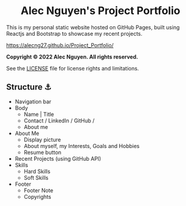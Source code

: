 <br />
<p align="center">
  <h1 align="center">Alec Nguyen's Project Portfolio</h1>
</p>

This is my personal static website hosted on GitHub Pages, built using Reactjs and Bootstrap to showcase my recent projects.

https://alecng27.github.io/Project_Portfolio/

**Copyright © 2022 Alec Nguyen. All rights reserved.**

See the [LICENSE](LICENSE.md) file for license rights and limitations.



## Structure ⚓

- Navigation bar
- Body
  - Name | Title
  - Contact / LinkedIn / GitHub /
  - About me
- About Me
  - Display picture 
  - About myself, my Interests, Goals and Hobbies
  - Resume button
- Recent Projects (using GitHub API) 
- Skills
  - Hard Skills
  - Soft Skills
- Footer
  - Footer Note
  - Copyrights


